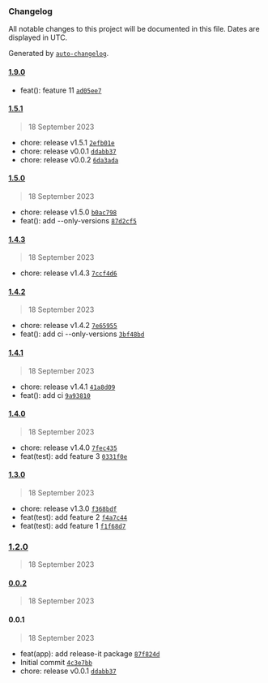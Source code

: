 ### Changelog

All notable changes to this project will be documented in this file. Dates are displayed in UTC.

Generated by [`auto-changelog`](https://github.com/CookPete/auto-changelog).

#### [1.9.0](https://github.com/ahmed-khateeb/versioning/compare/1.5.1...1.9.0)

- feat(): feature 11 [`ad05ee7`](https://github.com/ahmed-khateeb/versioning/commit/ad05ee71f886fbb97cd0a23ce699bb2a59dc7ced)

#### [1.5.1](https://github.com/ahmed-khateeb/versioning/compare/1.5.0...1.5.1)

> 18 September 2023

- chore: release v1.5.1 [`2efb01e`](https://github.com/ahmed-khateeb/versioning/commit/2efb01edb898a0219c7a1fd33b406bd00b31b561)
- chore: release v0.0.1 [`ddabb37`](https://github.com/ahmed-khateeb/versioning/commit/ddabb37980bb1c05691002607ab913125ec4a5ca)
- chore: release v0.0.2 [`6da3ada`](https://github.com/ahmed-khateeb/versioning/commit/6da3ada6557db6efb86c5d1304ea7d7e3ba91576)

#### [1.5.0](https://github.com/ahmed-khateeb/versioning/compare/1.4.3...1.5.0)

> 18 September 2023

- chore: release v1.5.0 [`b0ac798`](https://github.com/ahmed-khateeb/versioning/commit/b0ac798b1c2205810fe3b6cc8605fb0933c720c8)
- feat(): add --only-versions [`87d2cf5`](https://github.com/ahmed-khateeb/versioning/commit/87d2cf5ed9500cae1eef33aa1fd209519e23cba4)

#### [1.4.3](https://github.com/ahmed-khateeb/versioning/compare/1.4.2...1.4.3)

> 18 September 2023

- chore: release v1.4.3 [`7ccf4d6`](https://github.com/ahmed-khateeb/versioning/commit/7ccf4d60165e29fd6e99af2f669c5f90ac1d9060)

#### [1.4.2](https://github.com/ahmed-khateeb/versioning/compare/1.4.1...1.4.2)

> 18 September 2023

- chore: release v1.4.2 [`7e65955`](https://github.com/ahmed-khateeb/versioning/commit/7e65955f3ac635ec9a2241069b81dfe8861c05b8)
- feat(): add ci --only-versions [`3bf48bd`](https://github.com/ahmed-khateeb/versioning/commit/3bf48bd143c832305a15fb5147c938c367ebb057)

#### [1.4.1](https://github.com/ahmed-khateeb/versioning/compare/1.4.0...1.4.1)

> 18 September 2023

- chore: release v1.4.1 [`41a8d09`](https://github.com/ahmed-khateeb/versioning/commit/41a8d09078b7d2586a60f5f34d8c1d32fbdfc22e)
- feat(): add ci [`9a93810`](https://github.com/ahmed-khateeb/versioning/commit/9a93810487e553aa1634c92b98737e5b9bab42ac)

#### [1.4.0](https://github.com/ahmed-khateeb/versioning/compare/1.3.0...1.4.0)

> 18 September 2023

- chore: release v1.4.0 [`7fec435`](https://github.com/ahmed-khateeb/versioning/commit/7fec4353a7c6fcf76e9e033b6a25a40eac0b7e33)
- feat(test): add feature 3 [`0331f0e`](https://github.com/ahmed-khateeb/versioning/commit/0331f0e8e3639403a58fec95e578bcb6c8a38dea)

#### [1.3.0](https://github.com/ahmed-khateeb/versioning/compare/1.2.0...1.3.0)

> 18 September 2023

- chore: release v1.3.0 [`f368bdf`](https://github.com/ahmed-khateeb/versioning/commit/f368bdf621de12042d6c3e47b7332265497e8143)
- feat(test): add feature 2 [`f4a7c44`](https://github.com/ahmed-khateeb/versioning/commit/f4a7c44ed21fb471430fd13e7259fa7f63774280)
- feat(test): add feature 1 [`f1f68d7`](https://github.com/ahmed-khateeb/versioning/commit/f1f68d77717684acd12f585ff2cfd6bc91c265a3)

### [1.2.0](https://github.com/ahmed-khateeb/versioning/compare/0.0.2...1.2.0)

> 18 September 2023

#### [0.0.2](https://github.com/ahmed-khateeb/versioning/compare/0.0.1...0.0.2)

> 18 September 2023

#### 0.0.1

> 18 September 2023

- feat(app): add release-it package [`87f824d`](https://github.com/ahmed-khateeb/versioning/commit/87f824d9ef07dcbd0ef900a012253bbb85e27dfb)
- Initial commit [`4c3e7bb`](https://github.com/ahmed-khateeb/versioning/commit/4c3e7bbfe02847ca6ee762e99603175fcaf5ed84)
- chore: release v0.0.1 [`ddabb37`](https://github.com/ahmed-khateeb/versioning/commit/ddabb37980bb1c05691002607ab913125ec4a5ca)
